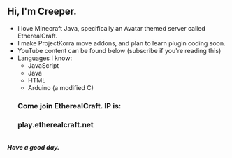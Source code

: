 ## Hi, I'm Creeper.
- I love Minecraft Java, specifically an Avatar themed server called EtherealCraft.
- I make ProjectKorra move addons, and plan to learn plugin coding soon.
- YouTube content can be found below (subscribe if you're reading this)
- Languages I know:
    - JavaScript
    - Java
    - HTML
    - Arduino (a modified C)
  ### Come join EtherealCraft. IP is:
  ### play.etherealcraft.net
\
  ***Have a good day.***












<!---
ItsCre3per/ItsCre3per is a ✨ special ✨ repository because its `README.md` (this file) appears on your GitHub profile.
You can click the Preview link to take a look at your changes.
--->
